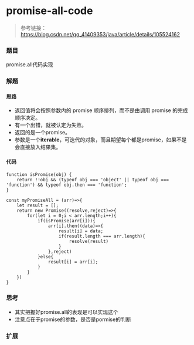 # promise-all-code

> 参考链接：https://blog.csdn.net/qq_41409353/java/article/details/105524162

### 题目

promise.all代码实现



### 解题

#### 思路

* 返回值将会按照参数内的 promise 顺序排列，而不是由调用 promise 的完成顺序决定。
* 有一个出错，就被认定为失败。
* 返回的是一个promise。
* 参数是一个**iterable**，可迭代的对象，而且期望每个都是promise，如果不是会直接放入结果集。

#### 代码

```
function isPromise(obj) {
    return !!obj && (typeof obj === 'object' || typeof obj === 'function') && typeof obj.then === 'function';  
}

const myPromiseAll = (arr)=>{
    let result = [];
    return new Promise((resolve,reject)=>{
        for(let i = 0;i < arr.length;i++){
            if(isPromise(arr[i])){
                arr[i].then((data)=>{
                    result[i] = data;
                    if(result.length === arr.length){
                        resolve(result)
                    }
                },reject)
            }else{
                result[i] = arr[i];
            }
        }    
    })
}
```



### 思考

* 其实把握好promise.all的表现是可以实现这个
* 注意点在于promise的参数，是否是pormise的判断



### 扩展

